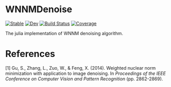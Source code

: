 # WNNMDenoise

[![Stable](https://img.shields.io/badge/docs-stable-blue.svg)](https://johnnychen94.github.io/WNNMDenoise.jl/stable)
[![Dev](https://img.shields.io/badge/docs-dev-blue.svg)](https://johnnychen94.github.io/WNNMDenoise.jl/dev)
[![Build Status](https://github.com/johnnychen94/WNNMDenoise.jl/workflows/CI/badge.svg)](https://github.com/johnnychen94/WNNMDenoise.jl/actions)
[![Coverage](https://codecov.io/gh/johnnychen94/WNNMDenoise.jl/branch/master/graph/badge.svg)](https://codecov.io/gh/johnnychen94/WNNMDenoise.jl)


The julia implementation of WNNM denoising algorithm.


# References

[1] Gu, S., Zhang, L., Zuo, W., & Feng, X. (2014). Weighted nuclear norm minimization with application to image denoising. In _Proceedings of the IEEE Conference on Computer Vision and Pattern Recognition_ (pp. 2862-2869).
